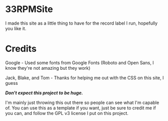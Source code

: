 # 33RPMSite
I made this site as a little thing to have for the record label I run, hopefully you like it.

# Credits
Google - Used some fonts from Google Fonts (Roboto and Open Sans, I know they're not amazing but they work)

Jack, Blake, and Tom - Thanks for helping me out with the CSS on this site, I guess

***Don't expect this project to be huge.***

I'm mainly just throwing this out there so people can see what I'm capable of. You can use this as a template if you want, just be sure to credit me if you can, and follow the GPL v3 license I put on this project.
